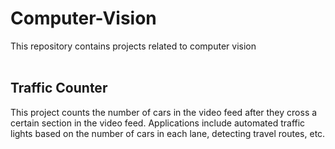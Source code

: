 # Computer-Vision
This repository contains projects related to computer vision
<br>
<br>
## Traffic Counter <br>
This project counts the number of cars in the video feed after they cross a certain section in the video feed. Applications include automated traffic lights based on the number of cars in each lane, detecting travel routes, etc.
